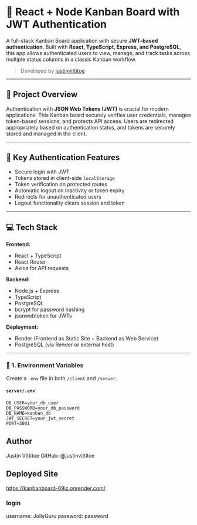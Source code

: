 # 🧩 React + Node Kanban Board with JWT Authentication

A full-stack Kanban Board application with secure **JWT-based authentication**. Built with **React, TypeScript, Express, and PostgreSQL**, this app allows authenticated users to view, manage, and track tasks across multiple status columns in a classic Kanban workflow.

> Developed by [justinvittitoe](https://github.com/justinvittitoe)

---

## 📌 Project Overview

Authentication with **JSON Web Tokens (JWT)** is crucial for modern applications. This Kanban board securely verifies user credentials, manages token-based sessions, and protects API access. Users are redirected appropriately based on authentication status, and tokens are securely stored and managed in the client.

---

## 🔐 Key Authentication Features

- Secure login with JWT
- Tokens stored in client-side `localStorage`
- Token verification on protected routes
- Automatic logout on inactivity or token expiry
- Redirects for unauthenticated users
- Logout functionality clears session and token

---

## 💻 Tech Stack

**Frontend:**
- React + TypeScript
- React Router
- Axios for API requests

**Backend:**
- Node.js + Express
- TypeScript
- PostgreSQL
- bcrypt for password hashing
- jsonwebtoken for JWTs

**Deployment:**
- Render (Frontend as Static Site + Backend as Web Service)
- PostgreSQL (via Render or external host)

---

### 🔧 1. Environment Variables

Create a `.env` file in both `/client` and `/server`.

#### `server/.env`

```env
DB_USER=your_db_user
DB_PASSWORD=your_db_password
DB_NAME=kanban_db
JWT_SECRET=your_jwt_secret
PORT=3001
```

## Author
Justin Vittitoe
GitHub: @justinvittitoe

## Deployed Site

https://kanbanboard-09iz.onrender.com/

### login
username: JollyGuru
password: password